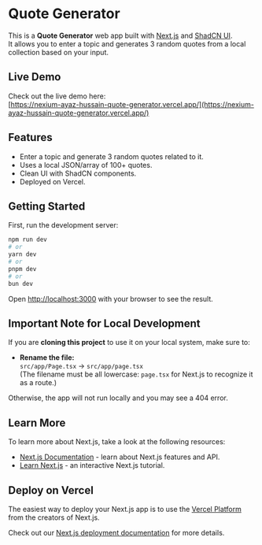 # Quote Generator

This is a **Quote Generator** web app built with [Next.js](https://nextjs.org) and [ShadCN UI](https://ui.shadcn.com/).  
It allows you to enter a topic and generates 3 random quotes from a local collection based on your input.

## Live Demo

Check out the live demo here:  
[https://nexium-ayaz-hussain-quote-generator.vercel.app/](https://nexium-ayaz-hussain-quote-generator.vercel.app/)

## Features

- Enter a topic and generate 3 random quotes related to it.
- Uses a local JSON/array of 100+ quotes.
- Clean UI with ShadCN components.
- Deployed on Vercel.

## Getting Started

First, run the development server:

```bash
npm run dev
# or
yarn dev
# or
pnpm dev
# or
bun dev
```

Open [http://localhost:3000](http://localhost:3000) with your browser to see the result.

## Important Note for Local Development

If you are **cloning this project** to use it on your local system, make sure to:

- **Rename the file:**  
  `src/app/Page.tsx` → `src/app/page.tsx`  
  (The filename must be all lowercase: `page.tsx` for Next.js to recognize it as a route.)

Otherwise, the app will not run locally and you may see a 404 error.

## Learn More

To learn more about Next.js, take a look at the following resources:

- [Next.js Documentation](https://nextjs.org/docs) - learn about Next.js features and API.
- [Learn Next.js](https://nextjs.org/learn) - an interactive Next.js tutorial.

## Deploy on Vercel

The easiest way to deploy your Next.js app is to use the [Vercel Platform](https://vercel.com/new?utm_medium=default-template&filter=next.js&utm_source=create-next-app&utm_campaign=create-next-app-readme) from the creators of Next.js.

Check out our [Next.js deployment documentation](https://nextjs.org/docs/app/building-your-application/deploying) for more details.
